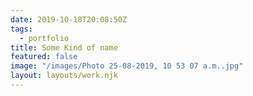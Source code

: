 ```yaml
---
date: 2019-10-18T20:08:50Z
tags:
  - portfolio
title: Some Kind of name
featured: false
image: "/images/Photo 25-08-2019, 10 53 07 a.m..jpg"
layout: layouts/work.njk
---
```


